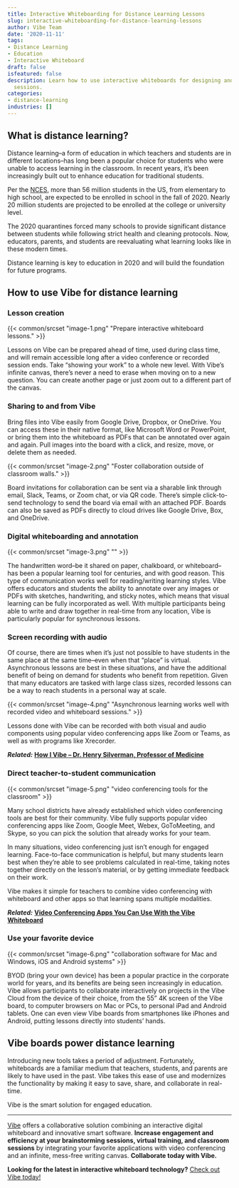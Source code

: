 ```yaml
---
title: Interactive Whiteboarding for Distance Learning Lessons
slug: interactive-whiteboarding-for-distance-learning-lessons
author: Vibe Team
date: '2020-11-11'
tags:
- Distance Learning
- Education
- Interactive Whiteboard
draft: false
isfeatured: false
description: Learn how to use interactive whiteboards for designing and implementing distance learning lessons and classroom
  sessions.
categories:
- distance-learning
industries: []
---
```


## What is distance learning?

Distance learning–a form of education in which teachers and students are in different locations–has long been a popular choice for students who were unable to access learning in the classroom. In recent years, it’s been increasingly built out to enhance education for traditional students.

Per the [NCES](https://nces.ed.gov/fastfacts/display.asp?id=372#:~:text=Total%20public%20elementary%20and%20secondary,expected%20to%20include%20(source)%3A), more than 56 million students in the US, from elementary to high school, are expected to be enrolled in school in the fall of 2020. Nearly 20 million students are projected to be enrolled at the college or university level.

The 2020 quarantines forced many schools to provide significant distance between students while following strict health and cleaning protocols. Now, educators, parents, and students are reevaluating what learning looks like in these modern times.

Distance learning is key to education in 2020 and will build the foundation for future programs.

## How to use Vibe for distance learning

### Lesson creation

{{< common/srcset "image-1.png" "Prepare interactive whiteboard lessons." >}}

Lessons on Vibe can be prepared ahead of time, used during class time, and will remain accessible long after a video conference or recorded session ends. Take “showing your work” to a whole new level. With Vibe’s infinite canvas, there’s never a need to erase when moving on to a new question. You can create another page or just zoom out to a different part of the canvas.

### Sharing to and from Vibe

Bring files into Vibe easily from Google Drive, Dropbox, or OneDrive. You can access these in their native format, like Microsoft Word or PowerPoint, or bring them into the whiteboard as PDFs that can be annotated over again and again. Pull images into the board with a click, and resize, move, or delete them as needed.

{{< common/srcset "image-2.png" "Foster collaboration outside of classroom walls." >}}

Board invitations for collaboration can be sent via a sharable link through email, Slack, Teams, or Zoom chat, or via QR code. There’s simple click-to-send technology to send the board via email with an attached PDF. Boards can also be saved as PDFs directly to cloud drives like Google Drive, Box, and OneDrive.

### Digital whiteboarding and annotation

{{< common/srcset "image-3.png" "" >}}

The handwritten word–be it shared on paper, chalkboard, or whiteboard–has been a popular learning tool for centuries, and with good reason. This type of communication works well for reading/writing learning styles. Vibe offers educators and students the ability to annotate over any images or PDFs with sketches, handwriting, and sticky notes, which means that visual learning can be fully incorporated as well. With multiple participants being able to write and draw together in real-time from any location, Vibe is particularly popular for synchronous lessons.

### Screen recording with audio

Of course, there are times when it’s just not possible to have students in the same place at the same time–even when that “place” is virtual. Asynchronous lessons are best in these situations, and have the additional benefit of being on demand for students who benefit from repetition. Given that many educators are tasked with large class sizes, recorded lessons can be a way to reach students in a personal way at scale.

{{< common/srcset "image-4.png" "Asynchronous learning works well with recorded video and whiteboard sessions." >}}

Lessons done with Vibe can be recorded with both visual and audio components using popular video conferencing apps like Zoom or Teams, as well as with programs like Xrecorder.

***Related:*** **[How I Vibe – Dr. Henry Silverman, Professor of Medicine](https://vibe.us/blog/how-i-vibe-henry-silverman-professor-of-medicine/)**

### Direct teacher-to-student communication

{{< common/srcset "image-5.png" "video conferencing tools for the classroom" >}}

Many school districts have already established which video conferencing tools are best for their community. Vibe fully supports popular video conferencing apps like Zoom, Google Meet, Webex, GoToMeeting, and Skype, so you can pick the solution that already works for your team.

In many situations, video conferencing just isn’t enough for engaged learning. Face-to-face communication is helpful, but many students learn best when they’re able to see problems calculated in real-time, taking notes together directly on the lesson’s material, or by getting immediate feedback on their work.

Vibe makes it simple for teachers to combine video conferencing with whiteboard and other apps so that learning spans multiple modalities.

***Related:*** **[Video Conferencing Apps You Can Use With the Vibe Whiteboard](https://vibe.us/blog/video-conferencing-apps-with-whiteboard/)**

### Use your favorite device

{{< common/srcset "image-6.png" "collaboration software for Mac and Windows, iOS and Android systems" >}}

BYOD (bring your own device) has been a popular practice in the corporate world for years, and its benefits are being seen increasingly in education. Vibe allows participants to collaborate interactively on projects in the Vibe Cloud from the device of their choice, from the 55” 4K screen of the Vibe board, to computer browsers on Mac or PCs, to personal iPad and Android tablets. One can even view Vibe boards from smartphones like iPhones and Android, putting lessons directly into students’ hands.

## Vibe boards power distance learning

Introducing new tools takes a period of adjustment. Fortunately, whiteboards are a familiar medium that teachers, students, and parents are likely to have used in the past. Vibe takes this ease of use and modernizes the functionality by making it easy to save, share, and collaborate in real-time.

Vibe is the smart solution for engaged education.



---

[Vibe](https://vibe.us/) offers a collaborative solution combining an interactive digital whiteboard and innovative smart software. **Increase engagement and efficiency at your brainstorming sessions, virtual training, and classroom sessions** by integrating your favorite applications with video conferencing and an infinite, mess-free writing canvas. **Collaborate today with Vibe.**

**Looking for the latest in interactive whiteboard technology?** [Check out Vibe today!](https://vibe.us/order/)
